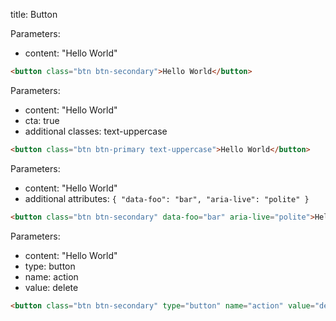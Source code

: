 title: Button

Parameters:
* content: "Hello World"

```html
<button class="btn btn-secondary">Hello World</button>
```

Parameters:
* content: "Hello World"
* cta: true
* additional classes: text-uppercase

```html
<button class="btn btn-primary text-uppercase">Hello World</button>
```

Parameters:
* content: "Hello World"
* additional attributes: `{ "data-foo": "bar", "aria-live": "polite" }`

```html
<button class="btn btn-secondary" data-foo="bar" aria-live="polite">Hello World</button>
```

Parameters:
* content: "Hello World"
* type: button
* name: action
* value: delete

```html
<button class="btn btn-secondary" type="button" name="action" value="delete">Hello World</button>
```
